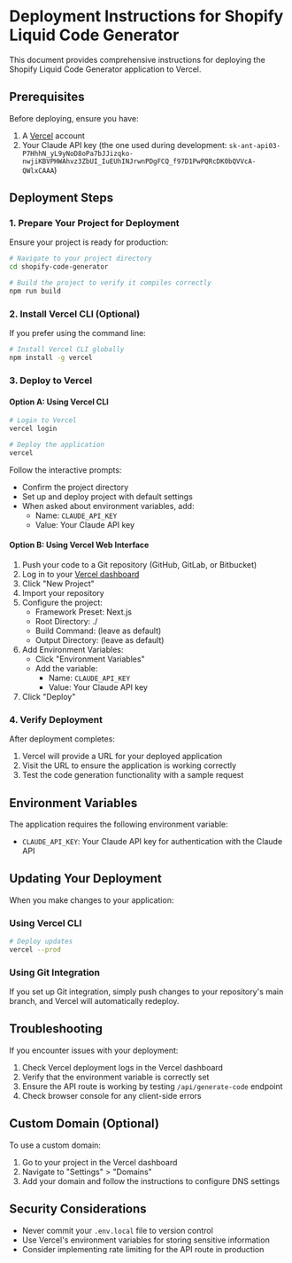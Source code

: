 # Deployment Instructions for Shopify Liquid Code Generator

This document provides comprehensive instructions for deploying the Shopify Liquid Code Generator application to Vercel.

## Prerequisites

Before deploying, ensure you have:

1. A [Vercel](https://vercel.com) account
2. Your Claude API key (the one used during development: `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`)

## Deployment Steps

### 1. Prepare Your Project for Deployment

Ensure your project is ready for production:

```bash
# Navigate to your project directory
cd shopify-code-generator

# Build the project to verify it compiles correctly
npm run build
```

### 2. Install Vercel CLI (Optional)

If you prefer using the command line:

```bash
# Install Vercel CLI globally
npm install -g vercel
```

### 3. Deploy to Vercel

#### Option A: Using Vercel CLI

```bash
# Login to Vercel
vercel login

# Deploy the application
vercel
```

Follow the interactive prompts:
- Confirm the project directory
- Set up and deploy project with default settings
- When asked about environment variables, add:
  - Name: `CLAUDE_API_KEY`
  - Value: Your Claude API key

#### Option B: Using Vercel Web Interface

1. Push your code to a Git repository (GitHub, GitLab, or Bitbucket)
2. Log in to your [Vercel dashboard](https://vercel.com/dashboard)
3. Click "New Project"
4. Import your repository
5. Configure the project:
   - Framework Preset: Next.js
   - Root Directory: ./
   - Build Command: (leave as default)
   - Output Directory: (leave as default)
6. Add Environment Variables:
   - Click "Environment Variables"
   - Add the variable:
     - Name: `CLAUDE_API_KEY`
     - Value: Your Claude API key
7. Click "Deploy"

### 4. Verify Deployment

After deployment completes:

1. Vercel will provide a URL for your deployed application
2. Visit the URL to ensure the application is working correctly
3. Test the code generation functionality with a sample request

## Environment Variables

The application requires the following environment variable:

- `CLAUDE_API_KEY`: Your Claude API key for authentication with the Claude API

## Updating Your Deployment

When you make changes to your application:

### Using Vercel CLI

```bash
# Deploy updates
vercel --prod
```

### Using Git Integration

If you set up Git integration, simply push changes to your repository's main branch, and Vercel will automatically redeploy.

## Troubleshooting

If you encounter issues with your deployment:

1. Check Vercel deployment logs in the Vercel dashboard
2. Verify that the environment variable is correctly set
3. Ensure the API route is working by testing `/api/generate-code` endpoint
4. Check browser console for any client-side errors

## Custom Domain (Optional)

To use a custom domain:

1. Go to your project in the Vercel dashboard
2. Navigate to "Settings" > "Domains"
3. Add your domain and follow the instructions to configure DNS settings

## Security Considerations

- Never commit your `.env.local` file to version control
- Use Vercel's environment variables for storing sensitive information
- Consider implementing rate limiting for the API route in production
